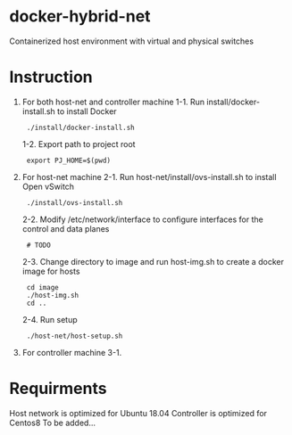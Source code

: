 # docker-hybrid-net
Containerized host environment with virtual and physical switches

# Instruction
1. For both host-net and controller machine
    1-1. Run install/docker-install.sh to install Docker

        ./install/docker-install.sh

    1-2. Export path to project root

        export PJ_HOME=$(pwd) 

2. For host-net machine
    2-1. Run host-net/install/ovs-install.sh to install Open vSwitch

        ./install/ovs-install.sh

    2-2. Modify /etc/network/interface to configure interfaces for the control and data planes

        # TODO

    2-3. Change directory to image and run host-img.sh to create a docker image for hosts

        cd image
        ./host-img.sh
        cd ..
    
    2-4. Run setup

        ./host-net/host-setup.sh

3. For controller machine
    3-1. 

# Requirments
Host network is optimized for Ubuntu 18.04
Controller is optimized for Centos8
To be added...
